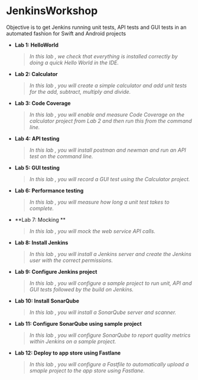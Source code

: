 # JenkinsWorkshop

Objective is to get Jenkins running unit tests, API tests and GUI tests in an automated fashion for Swift and Android projects

* **Lab 1: HelloWorld**
	>*In this lab , we check that everything is installed correctly by doing a quick Hello World in the IDE.*

* **Lab 2: Calculator**
	>*In this lab , you will create a simple calculator and add unit tests for the add, subtract, multiply and divide.*
  
* **Lab 3: Code Coverage**
	>*In this lab , you will enable and measure Code Coverage on the calculator project from Lab 2 and then run this from the command line.*
  
* **Lab 4: API testing**
	>*In this lab , you will install postman and newman and run an API test on the command line.*
  
* **Lab 5: GUI testing**
	>*In this lab , you will record a GUI test using the Calculator project.*
  
* **Lab 6: Performance testing**
	>*In this lab , you will measure how long a unit test takes to complete.*
  
* **Lab 7: Mocking **
	>*In this lab , you will mock the web service API calls.*
    
* **Lab 8: Install Jenkins**
	>*In this lab , you will install a Jenkins server and create the Jenkins user with the correct permissions.*
  
* **Lab 9: Configure Jenkins project**
	>*In this lab , you will configure a sample project to run unit, API and GUI tests followed by the build on Jenkins.*  
  
* **Lab 10: Install SonarQube**
	>*In this lab , you will install a SonarQube server and scanner.* 
  
* **Lab 11: Configure SonarQube using sample project**
	>*In this lab , you will configure SonarQube to report quality metrics within Jenkins on a sample project.*      
  
* **Lab 12: Deploy to app store using Fastlane**
	>*In this lab , you will configure a Fastfile to automatically upload a smaple project to the app store using Fastlane.*      
